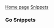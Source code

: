[Home page](https://assassinukg.github.io/ac1d)
[Snippets](https://assassinukg.github.io/ac1d/snippets)

### Go Snippets


